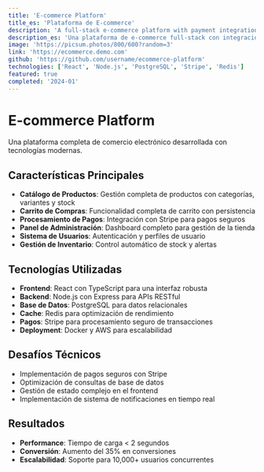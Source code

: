 ```yaml
---
title: 'E-commerce Platform'
title_es: 'Plataforma de E-commerce'
description: 'A full-stack e-commerce platform with payment integration, inventory management, and admin dashboard.'
description_es: 'Una plataforma de e-commerce full-stack con integración de pagos, gestión de inventario y panel de administración.'
image: 'https://picsum.photos/800/600?random=3'
link: 'https://ecommerce.demo.com'
github: 'https://github.com/username/ecommerce-platform'
technologies: ['React', 'Node.js', 'PostgreSQL', 'Stripe', 'Redis']
featured: true
completed: '2024-01'
---
```


# E-commerce Platform

Una plataforma completa de comercio electrónico desarrollada con tecnologías modernas.

## Características Principales

- **Catálogo de Productos**: Gestión completa de productos con categorías, variantes y stock
- **Carrito de Compras**: Funcionalidad completa de carrito con persistencia
- **Procesamiento de Pagos**: Integración con Stripe para pagos seguros
- **Panel de Administración**: Dashboard completo para gestión de la tienda
- **Sistema de Usuarios**: Autenticación y perfiles de usuario
- **Gestión de Inventario**: Control automático de stock y alertas

## Tecnologías Utilizadas

- **Frontend**: React con TypeScript para una interfaz robusta
- **Backend**: Node.js con Express para APIs RESTful
- **Base de Datos**: PostgreSQL para datos relacionales
- **Cache**: Redis para optimización de rendimiento
- **Pagos**: Stripe para procesamiento seguro de transacciones
- **Deployment**: Docker y AWS para escalabilidad

## Desafíos Técnicos

- Implementación de pagos seguros con Stripe
- Optimización de consultas de base de datos
- Gestión de estado complejo en el frontend
- Implementación de sistema de notificaciones en tiempo real

## Resultados

- **Performance**: Tiempo de carga < 2 segundos
- **Conversión**: Aumento del 35% en conversiones
- **Escalabilidad**: Soporte para 10,000+ usuarios concurrentes
